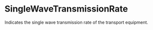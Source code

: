 SingleWaveTransmissionRate
==========================

Indicates the single wave transmission rate of the transport equipment.
